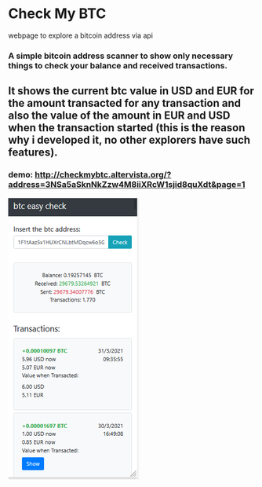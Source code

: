 # Check My BTC
webpage to explore a bitcoin address via api

### A simple bitcoin address scanner to show only necessary things to check your balance and received transactions.

## It shows the current btc value in USD and EUR for the amount transacted for any transaction and also the value of the amount in EUR and USD when the transaction started (this is the reason why i developed it, no other explorers have such features).

### demo: http://checkmybtc.altervista.org/?address=3NSa5aSknNkZzw4M8iiXRcW1sjid8quXdt&page=1

<img src="preview.png" width="">
